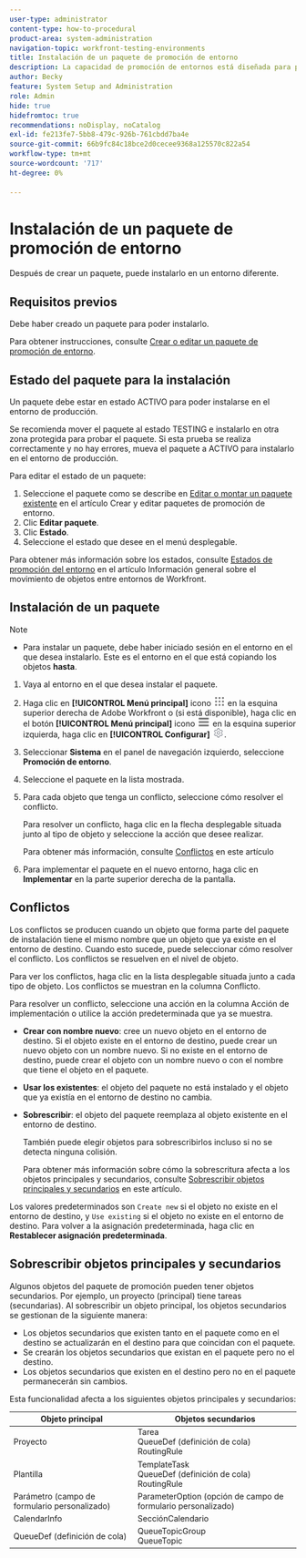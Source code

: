 ```yaml
---
user-type: administrator
content-type: how-to-procedural
product-area: system-administration
navigation-topic: workfront-testing-environments
title: Instalación de un paquete de promoción de entorno
description: La capacidad de promoción de entornos está diseñada para proporcionar la capacidad de mover objetos relacionados con la configuración de un entorno a otro. Obtenga información sobre cómo instalar un paquete de promoción de entorno en un entorno de destino.
author: Becky
feature: System Setup and Administration
role: Admin
hide: true
hidefromtoc: true
recommendations: noDisplay, noCatalog
exl-id: fe213fe7-5bb8-479c-926b-761cbdd7ba4e
source-git-commit: 66b9fc84c18bce2d0cecee9368a125570c822a54
workflow-type: tm+mt
source-wordcount: '717'
ht-degree: 0%

---
```


# Instalación de un paquete de promoción de entorno

Después de crear un paquete, puede instalarlo en un entorno diferente.

## Requisitos previos

Debe haber creado un paquete para poder instalarlo.

Para obtener instrucciones, consulte [Crear o editar un paquete de promoción de entorno](/help/quicksilver/administration-and-setup/set-up-workfront/workfront-testing-environments/environment-promotion-create-package.md).

## Estado del paquete para la instalación

Un paquete debe estar en estado ACTIVO para poder instalarse en el entorno de producción.

Se recomienda mover el paquete al estado TESTING e instalarlo en otra zona protegida para probar el paquete.  Si esta prueba se realiza correctamente y no hay errores, mueva el paquete a ACTIVO para instalarlo en el entorno de producción.

Para editar el estado de un paquete:

1. Seleccione el paquete como se describe en  [Editar o montar un paquete existente](/help/quicksilver/administration-and-setup/set-up-workfront/workfront-testing-environments/environment-promotion-create-package.md#create-or-edit-an-environment-promotion-package) en el artículo Crear y editar paquetes de promoción de entorno.
1. Clic **Editar paquete**.
1. Clic **Estado**.
1. Seleccione el estado que desee en el menú desplegable.

Para obtener más información sobre los estados, consulte [Estados de promoción del entorno](/help/quicksilver/administration-and-setup/set-up-workfront/workfront-testing-environments/environment-promotion-in-wf.md#environment-promotion-statuses) en el artículo Información general sobre el movimiento de objetos entre entornos de Workfront.

## Instalación de un paquete

>[!NOTE]
>
>* Para instalar un paquete, debe haber iniciado sesión en el entorno en el que desea instalarlo. Este es el entorno en el que está copiando los objetos **hasta**.

1. Vaya al entorno en el que desea instalar el paquete.
1. Haga clic en **[!UICONTROL Menú principal]** icono ![Menú principal](/help/_includes/assets/main-menu-icon.png) en la esquina superior derecha de Adobe Workfront o (si está disponible), haga clic en el botón **[!UICONTROL Menú principal]** icono ![Menú principal](/help/_includes/assets/main-menu-icon-left-nav.png) en la esquina superior izquierda, haga clic en **[!UICONTROL Configurar]** ![Icono de configuración](/help/_includes/assets/gear-icon-setup.png).
1. Seleccionar **Sistema** en el panel de navegación izquierdo, seleccione **Promoción de entorno**.
1. Seleccione el paquete en la lista mostrada.
1. Para cada objeto que tenga un conflicto, seleccione cómo resolver el conflicto.

   Para resolver un conflicto, haga clic en la flecha desplegable situada junto al tipo de objeto y seleccione la acción que desee realizar.

   Para obtener más información, consulte [Conflictos](#collisions) en este artículo
1. Para implementar el paquete en el nuevo entorno, haga clic en **Implementar** en la parte superior derecha de la pantalla.

## Conflictos

Los conflictos se producen cuando un objeto que forma parte del paquete de instalación tiene el mismo nombre que un objeto que ya existe en el entorno de destino. Cuando esto sucede, puede seleccionar cómo resolver el conflicto. Los conflictos se resuelven en el nivel de objeto.

Para ver los conflictos, haga clic en la lista desplegable situada junto a cada tipo de objeto. Los conflictos se muestran en la columna Conflicto.

Para resolver un conflicto, seleccione una acción en la columna Acción de implementación o utilice la acción predeterminada que ya se muestra.

* **Crear con nombre nuevo**: cree un nuevo objeto en el entorno de destino. Si el objeto existe en el entorno de destino, puede crear un nuevo objeto con un nombre nuevo. Si no existe en el entorno de destino, puede crear el objeto con un nombre nuevo o con el nombre que tiene el objeto en el paquete.
* **Usar los existentes**: el objeto del paquete no está instalado y el objeto que ya existía en el entorno de destino no cambia.
* **Sobrescribir**: el objeto del paquete reemplaza al objeto existente en el entorno de destino.

  También puede elegir objetos para sobrescribirlos incluso si no se detecta ninguna colisión.

  Para obtener más información sobre cómo la sobrescritura afecta a los objetos principales y secundarios, consulte [Sobrescribir objetos principales y secundarios](#overwriting-parent-and-child-objects) en este artículo.
<!--
* Do not use: The object in the package is not installed in the target environment. If you select Do not use, an error message will appear detailing how this choice will affect other objects or fields.
-->

Los valores predeterminados son `Create new` si el objeto no existe en el entorno de destino, y `Use existing` si el objeto no existe en el entorno de destino. Para volver a la asignación predeterminada, haga clic en **Restablecer asignación predeterminada**.

## Sobrescribir objetos principales y secundarios

Algunos objetos del paquete de promoción pueden tener objetos secundarios. Por ejemplo, un proyecto (principal) tiene tareas (secundarias). Al sobrescribir un objeto principal, los objetos secundarios se gestionan de la siguiente manera:

* Los objetos secundarios que existen tanto en el paquete como en el destino se actualizarán en el destino para que coincidan con el paquete.
* Se crearán los objetos secundarios que existan en el paquete pero no el destino.
* Los objetos secundarios que existen en el destino pero no en el paquete permanecerán sin cambios.

Esta funcionalidad afecta a los siguientes objetos principales y secundarios:

| Objeto principal | Objetos secundarios |
|---|---|
| Proyecto | Tarea<br>QueueDef (definición de cola)<br>RoutingRule |
| Plantilla | TemplateTask<br>QueueDef (definición de cola)<br>RoutingRule |
| Parámetro (campo de formulario personalizado) | ParameterOption (opción de campo de formulario personalizado) |
| CalendarInfo | SecciónCalendario |
| QueueDef (definición de cola) | QueueTopicGroup<br>QueueTopic |

